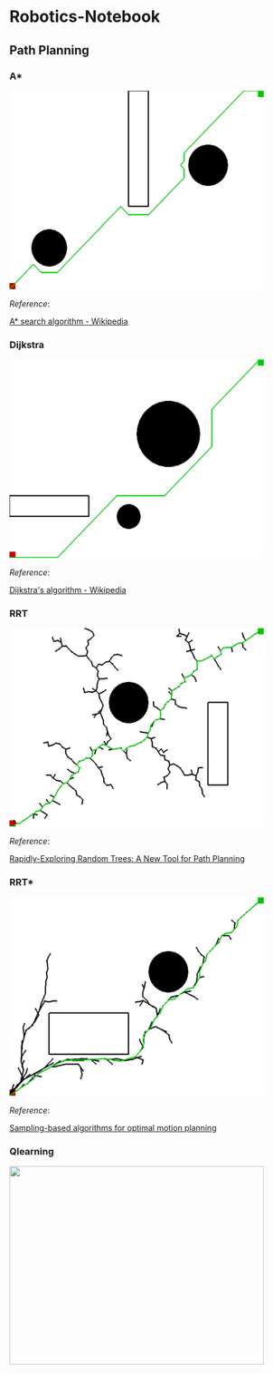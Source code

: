 # Robotics-Notebook

## Path Planning

### A*

<img src="PathPlanning/AStar/AStar.png" width="450" height="350">

*Reference*:

[A* search algorithm - Wikipedia](https://en.wikipedia.org/wiki/A*_search_algorithm)

### Dijkstra

<img src="PathPlanning/Dijkstra/Dijkstra.png" width="450" height="350">

*Reference*:

[Dijkstra's algorithm - Wikipedia](https://en.wikipedia.org/wiki/Dijkstra%27s_algorithm)

### RRT
<img src="PathPlanning/RRT/RRT.png" width="450" height="350">

*Reference*:

[Rapidly-Exploring Random Trees: A New Tool for Path Planning](http://citeseerx.ist.psu.edu/viewdoc/summary?doi=10.1.1.35.1853)

### RRT*
<img src="PathPlanning/RRTStar/RRTStar.png" width="450" height="350">

*Reference*:

[Sampling-based algorithms for optimal motion planning](https://journals.sagepub.com/doi/abs/10.1177/0278364911406761)

### Qlearning

<img src="PathPlanning/Qlearning/qlearning.gif" width="450" height="350">
